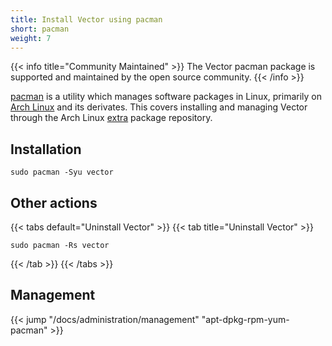 ```yaml
---
title: Install Vector using pacman
short: pacman
weight: 7
---
```


{{< info title="Community Maintained" >}}
The Vector pacman package is supported and maintained by the open source community.
{{< /info >}}

[pacman] is a utility which manages software packages in Linux, primarily on [Arch Linux] and its derivates. This covers installing and managing Vector through the Arch Linux [extra] package repository.

## Installation

```shell
sudo pacman -Syu vector
```

## Other actions

{{< tabs default="Uninstall Vector" >}}
{{< tab title="Uninstall Vector" >}}

```shell
sudo pacman -Rs vector
```

{{< /tab >}}
{{< /tabs >}}

## Management

{{< jump "/docs/administration/management" "apt-dpkg-rpm-yum-pacman" >}}

[pacman]: https://archlinux.org/pacman/
[Arch Linux]: https://archlinux.org/
[Extra]: https://archlinux.org/packages/extra/x86_64/vector/

